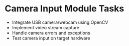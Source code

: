 # Camera Input Module Tasks

- Integrate USB camera/webcam using OpenCV
- Implement video stream capture
- Handle camera errors and exceptions
- Test camera input on target hardware
